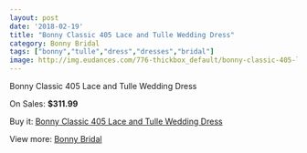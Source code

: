 ```yaml
---
layout: post
date: '2018-02-19'
title: "Bonny Classic 405 Lace and Tulle Wedding Dress"
category: Bonny Bridal
tags: ["bonny","tulle","dress","dresses","bridal"]
image: http://img.eudances.com/776-thickbox_default/bonny-classic-405-lace-and-tulle-wedding-dress.jpg
---
```

Bonny Classic 405 Lace and Tulle Wedding Dress

On Sales: **$311.99**
<a href="https://www.eudances.com/en/bonny-bridal/258-bonny-classic-405-lace-and-tulle-wedding-dress.html"><amp-img layout="responsive" width="600" height="600" src="//img.eudances.com/776-thickbox_default/bonny-classic-405-lace-and-tulle-wedding-dress.jpg" alt="Bonny Classic 405 Lace and Tulle Wedding Dress 0" /></a>
<a href="https://www.eudances.com/en/bonny-bridal/258-bonny-classic-405-lace-and-tulle-wedding-dress.html"><amp-img layout="responsive" width="600" height="600" src="//img.eudances.com/777-thickbox_default/bonny-classic-405-lace-and-tulle-wedding-dress.jpg" alt="Bonny Classic 405 Lace and Tulle Wedding Dress 1" /></a>

Buy it: [Bonny Classic 405 Lace and Tulle Wedding Dress](https://www.eudances.com/en/bonny-bridal/258-bonny-classic-405-lace-and-tulle-wedding-dress.html "Bonny Classic 405 Lace and Tulle Wedding Dress")

View more: [Bonny Bridal](https://www.eudances.com/en/3-bonny-bridal "Bonny Bridal")